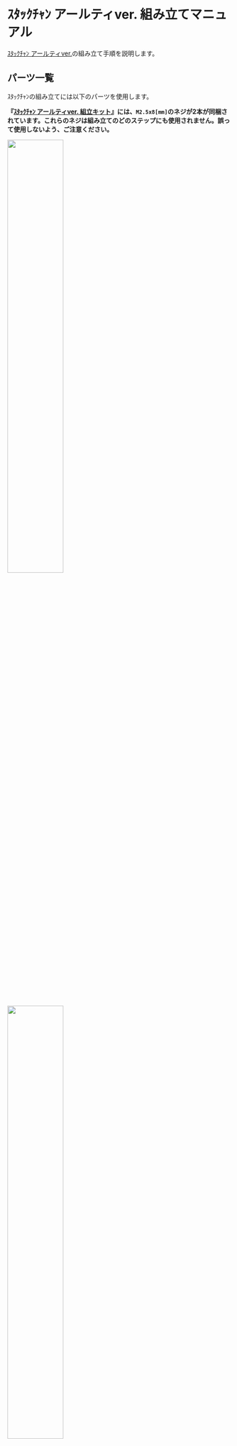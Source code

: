 # ｽﾀｯｸﾁｬﾝ アールティver. 組み立てマニュアル

[ｽﾀｯｸﾁｬﾝ アールティver.](https://rt-net.jp/products/rt-stackchan/)の組み立て手順を説明します。

## パーツ一覧

ｽﾀｯｸﾁｬﾝの組み立てには以下のパーツを使用します。

**『[ｽﾀｯｸﾁｬﾝ アールティver. 組立キット](https://www.rt-shop.jp/index.php?main_page=product_info&products_id=4188)』には、`M2.5x8[mm]`のネジが2本が同梱されています。これらのネジは組み立てのどのステップにも使用されません。誤って使用しないよう、ご注意ください。**

<img src="images/assembly/parts_1.jpg" width="50%">
<img src="images/assembly/parts_2.jpg" width="50%">
<img src="images/assembly/parts_3.jpg" width="50%">
<img src="images/assembly/parts_4.jpg" width="50%">
<img src="images/assembly/parts_5.jpg" width="50%">
<img src="images/assembly/parts_6.jpg" width="50%">
<img src="images/assembly/parts_7.jpg" width="50%">

### 使用パーツ

1. M5Stack CoreS3
2. 基板
3. シェル
4. 足(上)
5. 足(下)
6. サーボブラケット(前)
7. サーボブラケット(後)
8. サーボモータ１
9. サーボモータ２
10. TTLケーブル 2本
11. バッテリーパック
12. サーボホーン
13. 六角穴付きタップネジ M2x5[mm] 4本

### オプションパーツ

14. 六角穴付きネジ M3x12[mm] 2本
15. 六角穴付きネジ M3x14[mm] 2本

### 不要パーツ

16. 六角穴付きネジ M2.5x8[mm] 2本


## 使用工具一覧

- プラスドライバー PH1（M2.6ネジ用）
- マイナスドライバー（先端幅5.5[mm]以下）
- 六角レンチ 1.5[mm]（M2六角穴付きネジ用）
- 【オプション】六角レンチ 2.5[mm]（M3六角穴付きネジ用）

## 組み立て

以下に示す順番通りに組み立ててください。

### サーボモータの準備

#### サーボモータの円形サーボホーンの角度調整

##### サーボモータ１

サーボモータ１本体の切り欠きに対し、円形サーボホーンの**2本の切り欠け**の位置が一致するように指で回転させてください。

**青色のラインは切りかけの位置を明示的に図示したものなので、実際のサーボモータに描かれていません**

<img src="images/assembly/disk_horn_rotation_1.jpg" width="30%">

##### サーボモータ２

サーボモータ２本体の切り欠きに対し、円形サーボホーンの**1本の切り欠け**の角度が、画像のように90°になるように指で回転させてください。

**サーボモータ１側と違い、円形サーボホーンの切り欠きが1本であることに注意してください。また、緑色のラインは切りかけの位置を明示的に図示したものなので、実際のサーボモータに描かれていません**

<img src="images/assembly/disk_horn_rotation_2.jpg" width="30%">

#### 円形サーボホーンとネジの取り外し

サーボモータ１とサーボモータ２に取り付けられたタップネジ(M2.6x6[mm])を取り外します。

<img src="images/assembly/disassembling_screw.jpg" width="50%">

取り外した2本のネジは、この後に使用するので取っておいてください。画像左側のパーツ（『not used』と書かれたパーツ）はｽﾀｯｸﾁｬﾝ アールティver.では使用しません。

<img src="images/assembly/disassembling_servo.jpg" width="50%">

### 胴体の組み立て

サーボモータ１とサーボモータ２を画像の通りに接続します。

サーボモータ１とサーボモータ２には、それぞれID1とID2が事前に割り振られており、M5Stackとの通信の際、ソフトウェア上での個体識別として用いています。目印として、ID1に青色、ID2には緑色のシールが貼られています。取り付けが逆にならないように注意してください。

<img src="images/assembly/servo_wired.jpg" width="50%">

胴体となる部分はサーボモータ１とサーボモータ２をサーボプラケットで固定します。ケーブルを挟まないように注意しつつ、サーボブラケット(前)とサーボブラケット(後)で挟み込みます。
この際、サーボに「DYNAMIXEL XL330-M288-T」と書いてあるラベルが矢印方向に向くようにしてください。

<img src="images/assembly/born_purge.jpg" width="50%">

2つのサーボモータをサーボブラケットで挟んで固定します。

<img src="images/assembly/born_base.jpg" width="50%">


### 足の取り付け

胴体にｽﾀｯｸﾁｬﾝの足を取り付けます。

サーボモータ１の突起と足(上)の接合部の切り欠きの位置を合わせてグッと押して固定してください。突起と切り欠きの位置が正しく合っていない場合、押し込む際に突起が折れてしまう恐れがあります。慎重に確認してから押し込んでください。

<p>
    <img src="images/assembly/servo_protrusion_focus.jpg" width="20%"> <img src="images/assembly/feet_cutout.jpg" width="30%">
</p>

<img src="images/assembly/servo_and_feet_protrusions.jpg" width="50%">

サーボモータ用のタップネジ（M2.6x6[mm]）を締めて固定します。

<img src="images/assembly/tightening_feet_screw.jpg" width="50%">

ネジを奥まで締めたら、足(下)を取り付けます。

<img src="images/assembly/feet_bottom_assembled.jpg" width="50%">

足を取り付けると以下の画像のようになります。

<img src="images/assembly/born_feet.jpg" width="50%">

#### 足の分解方法

足(上)に取り付けた足(下)は4箇所の窪みから取り外すことができます。1箇所ずつ、マイナスドライバーを窪みに差し込み、足(上)のフチを支点としたテコの原理で固定を外します。

<img src="images/assembly/disassembling_feet.jpg" width="50%">

### サーボホーンの取り付け

サーボホーンを胴体に取り付けます。

サーボモータ２とサーボホーンが共にギヤの形状となっている部分同士を取り付けます。足の取り付けの際と同様に突起と切り欠きの位置を合わせてグッと押し込んでください。

<img src="images/assembly/servo_and_horn_protrusions.jpg" width="50%">

突起の位置を合わせて接合したギヤ部分にタップネジ（M2.6x6[mm]）を締めてください。

<img src="images/assembly/tightening_horn_screw.jpg" width="50%">

### バッテリーパックの取り付け

バッテリーパックを胴体に取り付けます。
バッテリーパックから出ている突起をサーボブラケット(後)に引っ掛けて固定します。

<img src="images/assembly/born_backpack.jpg" width="50%">

位置を合わせたら矢印方向にスライドしてください。

<p>
    <img src="images/assembly/born_backpack_attaching.jpg" width="25%"> <img src="images/assembly/born_backpack_sliding.jpg" width="25%">
</p>


<img src="images/assembly/born_assembled.jpg" width="50%">

### 外装の取り付け

ｽﾀｯｸﾁｬﾝの外装となるシェルを取り付けます。

シェルの天板内側にある突起とサーボホーンを取り付けます。バッテリーのコードとサーボモータのTTLケーブルを前に持ってきなからスライドして入れてください。

<img src="images/assembly/born_shell.jpg" width="50%">

突起によってｶﾁｯ！と手応えがあるまでスライドさせてください。

<img src="images/assembly/born_slide_shell.jpg" width="50%">

取り付けて反対側から見ると以下の画像のようになります。青色のラインはサーボホーンの輪郭です。

<img src="images/assembly/born_shell_assembled.jpg" width="50%">

### 基板の取り付け

サーボモータに取り付けたTTLケーブルとバッテリーのケーブルを基板の指定した端子につなげます。

**バッテリー端子の向きに気をつけてください。間違えると故障の原因となります。**

<img src="images/assembly/cable_connecting.jpg" width="50%">

画像の通り、基板に取り付けられた青と黒のコネクタが上になるように基板とシェルの穴の位置を合わせてネジ（六角穴付きタップネジ M2x5[mm]）を4つ締めて固定します。スライドスイッチが基板から突出しているため、シェルの側面にある穴に斜めに入れてネジの位置を合わせます。


**ネジが導体（銀色の箇所）には触れないように注意してください。バッテリの端子が接続されているためショートする恐れがあります。**

<p>
    <img src="images/assembly/board_shell_attaching.jpg" width="25%"> <img src="images/assembly/board_shell_assembling.jpg" width="25%">
</p>

基板まで取り付けると以下の画像のようになります。

<img src="images/assembly/board_assembled.jpg" width="50%">

### M5Stack CoreS3の取り付け

M5Stack CoreS3を基板に対してピンの位置を合わせてグッと押し込んでください。

<img src="images/assembly/m5_attaching.jpg" width="50%">

無事に取り付けられたらｽﾀｯｸﾁｬﾝの組み立ては完了です。

<img src="images/assembly/stack-chan_assembled.jpg" width="50%">


### 【オプション】M5Stack CoreS3の固定

M5Stack CoreS3をしっかり固定したい場合は、キットに付属している4本の六角穴付きネジで固定します。ネジの長さは２種類あるため注意してください。

バッテリーパックをサーボブラケット(後)から取り外し、バッテリーの端子も基板から外します。短いほうの六角穴付きネジM3x12[mm]の2本をｽﾀｯｸﾁｬﾝの上側に、長いほうの六角穴付きネジM3x14[mm]の2本を下側に取り付けます。4本のネジを締め終えたらバッテリーパックを再度取り付けます。

<img src="images/assembly/back_screws.jpg" width="50%">

<img src="images/assembly/assembling_back_screws.jpg" width="50%">

**六角ネジを取り付ける際は、必ずバッテリーを外してから取り付けてください。ネジを基板上に落とすとショートして壊れる恐れがあります。**

**必ず短い六角ネジを上側、長い六角ネジは下側に取り付けてください。間違えると液晶を壊す恐れがあります。**